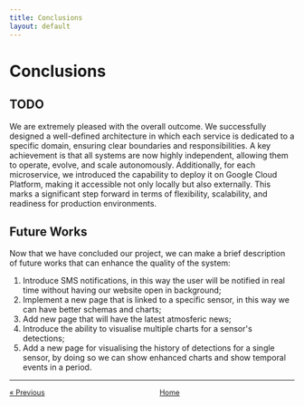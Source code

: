```yaml
---
title: Conclusions
layout: default
---
```

# Conclusions

## TODO

We are extremely pleased with the overall outcome. We successfully designed a well-defined architecture in which each service is dedicated to a specific domain, ensuring clear boundaries and responsibilities. A key achievement is that all systems are now highly independent, allowing them to operate, evolve, and scale autonomously. Additionally, for each microservice, we introduced the capability to deploy it on Google Cloud Platform, making it accessible not only locally but also externally. This marks a significant step forward in terms of flexibility, scalability, and readiness for production environments.

## Future Works

Now that we have concluded our project, we can make a brief description of future works that can enhance the quality of the system:
1. Introduce SMS notifications, in this way the user will be notified in real time without having our website open in background;
2. Implement a new page that is linked to a specific sensor, in this way we can have better schemas and charts;
3. Add new page that will have the latest atmosferic news;
4. Introduce the ability to visualise multiple charts for a sensor's detections;
5. Add a new page for visualising the history of detections for a single sensor, by doing so we can show enhanced charts and show temporal events in a period.

---

<div style="display: flex; justify-content: space-between; align-items: center; font-size: 0.9em;">
  <a href="/er-climate-monitor/5-deployment.html">&laquo; Previous</a>
  <a href="/er-climate-monitor/index.html" style="text-align: center;">Home</a>
  <span></span>
</div>

